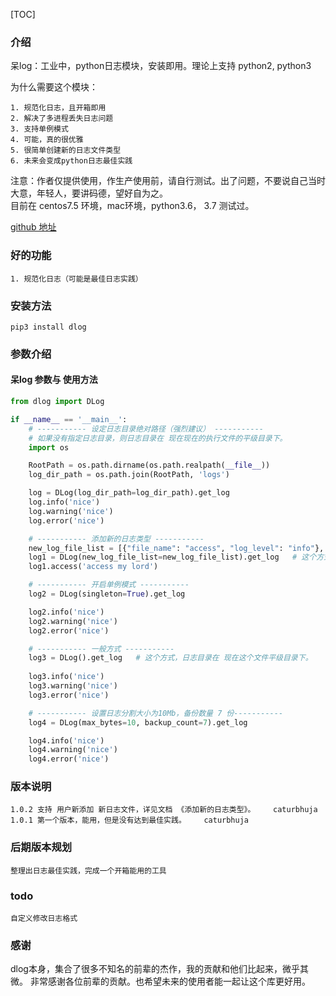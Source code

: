 [TOC]

### 介绍
呆log：工业中，python日志模块，安装即用。理论上支持 python2,  python3  

为什么需要这个模块：    

    1. 规范化日志，且开箱即用
    2. 解决了多进程丢失日志问题
    3. 支持单例模式
    4. 可能，真的很优雅
    5. 很简单创建新的日志文件类型
    6. 未来会变成python日志最佳实践
   
注意：作者仅提供使用，作生产使用前，请自行测试。出了问题，不要说自己当时大意，年轻人，要讲码德，望好自为之。  
目前在 centos7.5 环境，mac环境，python3.6， 3.7 测试过。  

[github 地址](https://github.com/RiseInRose/dlog)

### 好的功能
    1. 规范化日志（可能是最佳日志实践）

### 安装方法  

    pip3 install dlog


### 参数介绍
#### 呆log 参数与 使用方法
```python
from dlog import DLog

if __name__ == '__main__':
    # ----------- 设定日志目录绝对路径（强烈建议） -----------
    # 如果没有指定日志目录，则日志目录在 现在现在的执行文件的平级目录下。
    import os

    RootPath = os.path.dirname(os.path.realpath(__file__))
    log_dir_path = os.path.join(RootPath, 'logs')

    log = DLog(log_dir_path=log_dir_path).get_log
    log.info('nice')
    log.warning('nice')
    log.error('nice')

    # ----------- 添加新的日志类型 -----------
    new_log_file_list = [{"file_name": "access", "log_level": "info"}, ]
    log1 = DLog(new_log_file_list=new_log_file_list).get_log   # 这个方式，日志目录在 现在这个文件平级目录下。
    log1.access('access my lord')

    # ----------- 开启单例模式 -----------
    log2 = DLog(singleton=True).get_log

    log2.info('nice')
    log2.warning('nice')
    log2.error('nice')

    # ----------- 一般方式 -----------
    log3 = DLog().get_log   # 这个方式，日志目录在 现在这个文件平级目录下。
    
    log3.info('nice')
    log3.warning('nice')
    log3.error('nice')

    # ----------- 设置日志分割大小为10Mb，备份数量 7 份-----------
    log4 = DLog(max_bytes=10, backup_count=7).get_log

    log4.info('nice')
    log4.warning('nice')
    log4.error('nice')
```
   
### 版本说明
    1.0.2 支持 用户新添加 新日志文件，详见文档 《添加新的日志类型》。    caturbhuja
    1.0.1 第一个版本，能用，但是没有达到最佳实践。    caturbhuja


### 后期版本规划
    整理出日志最佳实践，完成一个开箱能用的工具  
    

### todo
    自定义修改日志格式
    
### 感谢
dlog本身，集合了很多不知名的前辈的杰作，我的贡献和他们比起来，微乎其微。
非常感谢各位前辈的贡献。也希望未来的使用者能一起让这个库更好用。
